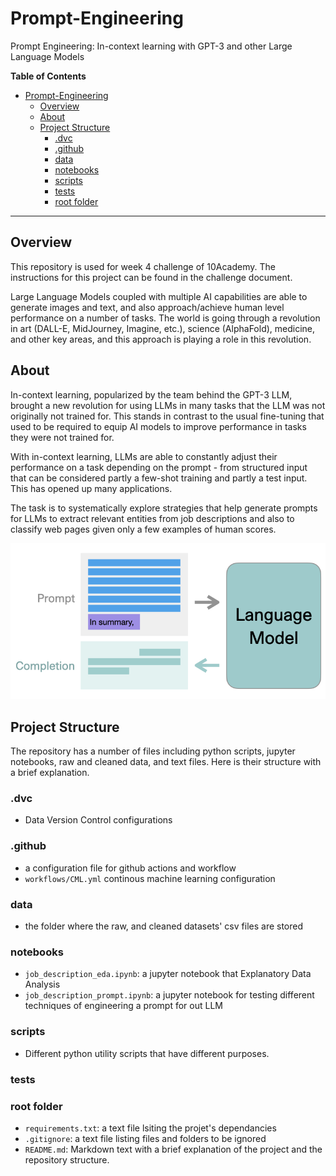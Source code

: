 # Prompt-Engineering
Prompt Engineering: In-context learning with GPT-3 and other Large Language Models 

**Table of Contents**

- [Prompt-Engineering](#Prompt-Engineering)
  - [Overview](#overview)
  - [About](#about)
  - [Project Structure](#project-structure)
    - [.dvc](#.dvc)
    - [.github](#.github)
    - [data](#data)
    - [notebooks](#notebooks)
    - [scripts](#scripts)
    - [tests](#tests)
    - [root folder](#root-folder)

***

## Overview

This repository is used for week 4 challenge of 10Academy. The instructions for this project can be found in the challenge document.

Large Language Models coupled with multiple AI capabilities are able to generate images and text, and also approach/achieve human level performance on a number of tasks.  The world is going through a revolution in art (DALL-E, MidJourney, Imagine, etc.), science (AlphaFold), medicine, and other key areas, and this approach is playing a role in this revolution.

## About
In-context learning, popularized by the team behind the GPT-3 LLM, brought a new revolution for using LLMs in many tasks that the LLM was not originally not trained for. This stands in contrast to the usual fine-tuning that used to be required to equip AI models to improve performance in tasks they were not trained for. 

With in-context learning, LLMs are able to constantly adjust their performance on a task depending on the prompt - from structured input that can be considered partly a few-shot training and partly a test input. This has opened up many applications.

The task is to systematically explore strategies that help generate prompts for LLMs to extract relevant entities from job descriptions and also to classify web pages given only a few examples of human scores.


![Alt text](img.png?raw=true "Propmt Engineering")



## Project Structure
The repository has a number of files including python scripts, jupyter notebooks, raw and cleaned data, and text files. Here is their structure with a brief explanation.


### .dvc
- Data Version Control configurations

### .github
- a configuration file for github actions and workflow
- `workflows/CML.yml` continous machine learning configuration

### data
- the folder where the raw, and cleaned datasets' csv files are stored

### notebooks
- `job_description_eda.ipynb`: a jupyter notebook that Explanatory Data Analysis
- `job_description_prompt.ipynb`: a jupyter notebook for testing different techniques of engineering a prompt for out LLM


### scripts
- Different python utility scripts that have different purposes.

### tests


### root folder
- `requirements.txt`: a text file lsiting the projet's dependancies
- `.gitignore`: a text file listing files and folders to be ignored
- `README.md`: Markdown text with a brief explanation of the project and the repository structure.

